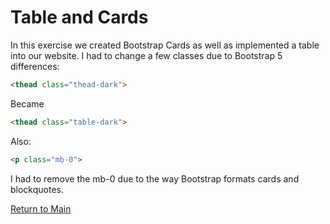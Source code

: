 # Table and Cards
In this exercise we created Bootstrap Cards as well as implemented a table into our website. I had to change a few classes due to Bootstrap 5 differences:

```html
<thead class="thead-dark">
```
Became
```html
<thead class="table-dark">
```

Also:
```html
<p class="mb-0">
```
I had to remove the mb-0 due to the way Bootstrap formats cards and blockquotes.

[Return to Main](https://github.com/mizakiharuno/Portfolio)
